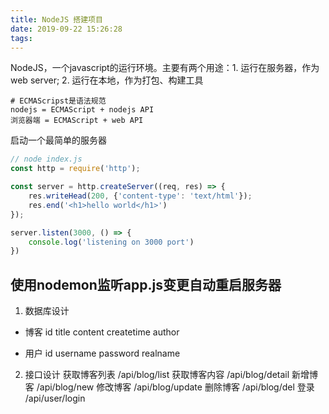 ```yaml
---
title: NodeJS 搭建项目
date: 2019-09-22 15:26:28
tags:
---
```

NodeJS，一个javascript的运行环境。主要有两个用途：1. 运行在服务器，作为web server; 2. 运行在本地，作为打包、构建工具
```shell
# ECMAScripst是语法规范
nodejs = ECMAScript + nodejs API
浏览器端 = ECMAScript + web API
```

启动一个最简单的服务器
```js
// node index.js
const http = require('http');

const server = http.createServer((req, res) => {
    res.writeHead(200, {'content-type': 'text/html'});
    res.end('<h1>hello world</h1>')
});

server.listen(3000, () => {
    console.log('listening on 3000 port')
})
```


使用nodemon监听app.js变更自动重启服务器
---


1. 数据库设计
- 博客
id title content createtime author

- 用户
id username password realname

2. 接口设计
获取博客列表 /api/blog/list 
获取博客内容 /api/blog/detail
新增博客 /api/blog/new
修改博客 /api/blog/update
删除博客 /api/blog/del
登录    /api/user/login